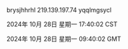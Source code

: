 brysjhhrhl 219.139.197.74 yqqlmgsycl

2024年 10月 28日 星期一 17:40:02 CST

2024年 10月 28日 星期一 09:40:02 GMT
